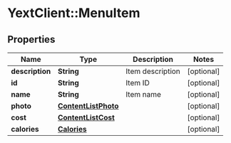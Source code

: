 # YextClient::MenuItem

## Properties
Name | Type | Description | Notes
------------ | ------------- | ------------- | -------------
**description** | **String** | Item description | [optional] 
**id** | **String** | Item ID | [optional] 
**name** | **String** | Item name | [optional] 
**photo** | [**ContentListPhoto**](ContentListPhoto.md) |  | [optional] 
**cost** | [**ContentListCost**](ContentListCost.md) |  | [optional] 
**calories** | [**Calories**](Calories.md) |  | [optional] 


